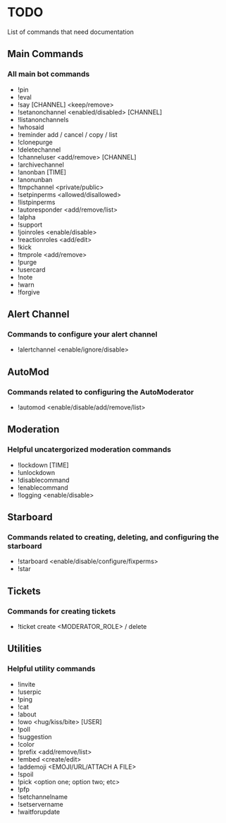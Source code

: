 # TODO

List of commands that need documentation

## Main Commands

### All main bot commands

- !pin <MESSAGE>
- !eval
- !say [CHANNEL] <keep/remove> <TEXT>
- !setanonchannel <enabled/disabled> [CHANNEL]
- !listanonchannels
- !whosaid <ID>
- !reminder add <DURATION> <TEXT> / cancel <ID> / copy <ID> / list
- !clonepurge
- !deletechannel
- !channeluser <add/remove> <USER> [CHANNEL]
- !archivechannel <ROLE>
- !anonban <USER> [TIME]
- !anonunban <USER>
- !tmpchannel <NAME> <DURATION> <private/public>
- !setpinperms <allowed/disallowed> <ROLE>
- !listpinperms
- !autoresponder <add/remove/list>
- !alpha <TEXT>
- !support
- !joinroles <enable/disable>
- !reactionroles <add/edit>
- !kick <USER>
- !tmprole <add/remove> <USER> <ROLE> <DURATION>
- !purge <COUNT>
- !usercard <USER>
- !note <USER> <REASON>
- !warn <USER> <REASON>
- !forgive

## Alert Channel

### Commands to configure your alert channel

- !alertchannel <enable/ignore/disable>

## AutoMod

### Commands related to configuring the AutoModerator

- !automod <enable/disable/add/remove/list>

## Moderation

### Helpful uncatergorized moderation commands

- !lockdown [TIME]
- !unlockdown <CHANNEL>
- !disablecommand <COMMAND>
- !enablecommand <COMMAND>
- !logging <enable/disable>

## Starboard

### Commands related to creating, deleting, and configuring the starboard

- !starboard <enable/disable/configure/fixperms>
- !star <random>

## Tickets

### Commands for creating tickets

- !ticket create <MODERATOR_ROLE> <USER> / delete

## Utilities

### Helpful utility commands

- !invite
- !userpic
- !ping
- !cat
- !about
- !owo <hug/kiss/bite> [USER]
- !poll <TEXT>
- !suggestion
- !color <COLOR>
- !prefix <add/remove/list>
- !embed <create/edit>
- !addemoji <NAME> <EMOJI/URL/ATTACH A FILE>
- !spoil <TEXT>
- !pick <option one; option two; etc>
- !pfp <USER>
- !setchannelname <NAME>
- !setservername <NAME>
- !waitforupdate
